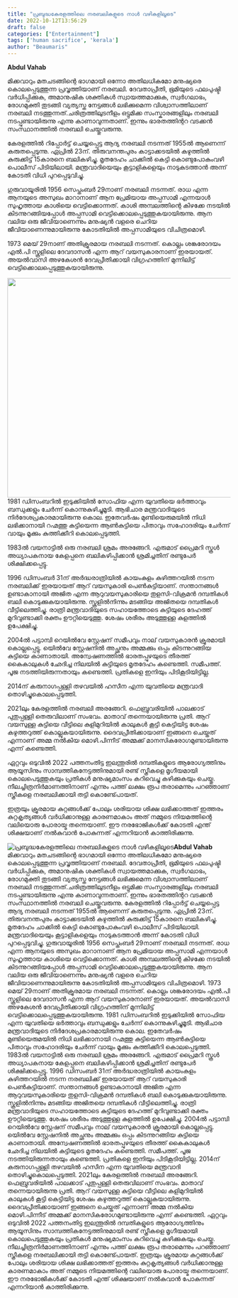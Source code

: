 ```yaml
---
title: "പ്രബുദ്ധകേരളത്തിലെ നരബലികളുടെ നാൾ വഴികളിലൂടെ"
date: 2022-10-12T13:56:29
draft: false
categories: ["Entertainment"]
tags: ['human sacrifice', 'kerala']
author: "Beaumaris"
---
```


<strong>Abdul Vahab </strong>

മിക്കവാറും മതചടങ്ങിന്റെ ഭാഗമായി ഒന്നോ അതിലധികമോ മനുഷ്യരെ കൊലപ്പെടുത്തുന്ന പ്രവൃത്തിയാണ് നരബലി. ദേവതാപ്രീതി, ഭൂമിയുടെ ഫലപുഷ്ടി വർധിപ്പിക്കുക, അമാനുഷിക ശക്തികൾ സ്വായത്തമാക്കുക, സ്വർഗലാഭം, രോഗമുക്തി തുടങ്ങി വ്യത്യസ്ത നേട്ടങ്ങൾ ലഭിക്കുമെന്ന വിശ്വാസത്തിലാണ് നരബലി നടത്തുന്നത്.ചരിത്രത്തിലുടനീളം ഒട്ടുമിക്ക സംസ്കാരങ്ങളിലും നരബലി നടപ്പുണ്ടായിരുന്നു എന്നു കാണാവുന്നതാണ്. ഇന്നും ഭാരതത്തിന്ററ വടക്കൻ സംസ്ഥാനത്തിൽ നരബലി ചെയ്തുവരുന്നു.

കേരളത്തിൽ റിപ്പോർട്ട് ചെയ്യപ്പെട്ട ആദ്യ നരബലി നടന്നത് 1955ൽ ആണെന്ന് കരുതപ്പെടുന്നു. ഏപ്രിൽ 23ന്. തിരുവനന്തപുരം കാട്ടാക്കടയിൽ കഴുത്തിൽ കുരുക്കിട്ട് 15കാരനെ ബലികഴിച്ചു. മൃതദേഹം ചാക്കിൽ ​കെട്ടി ​കൊണ്ടുപോകുംവഴി പൊലീസ് പിടിയിലായി. മന്ത്രവാദിയെയും കൂട്ടാളികളെയും നാടുകടത്താൻ അന്ന് കോടതി വിധി പുറപ്പെടുവിച്ചു.

ഗുരുവായൂരിൽ 1956 സെപ്തംബർ 29നാണ് നരബലി നടന്നത്. രാധ എന്ന ആനയുടെ അസുഖം മാറാനാണ് ആന പ്രേമിയായ അപ്പസാമി എന്നയാൾ സുഹൃത്തായ കാശിയെ വെട്ടിക്കൊന്നത്. കാശി അമ്പലത്തി​ന്റെ കിഴക്കേ നടയിൽ കിടന്നുറങ്ങിയപ്പോൾ അപ്പസാമി വെട്ടിക്കൊലപ്പെടുത്തുകയായിരുന്നു. ആന വലിയ ഒരു ജീവിയാണെന്നും മനുഷ്യൻ വളരെ ചെറിയ ജീവിയാണെന്നുമായിരുന്നു കോടതിയിൽ അപ്പസാമിയുടെ വിചിത്രമൊഴി.

1973 മെയ് 29നാണ് അതിക്രൂരമായ നരബലി നടന്നത്. കൊല്ലം ശങ്കരോദയം എൽ.പി സ്കൂളിലെ ദേവദാസൻ എന്ന ആറ് വയസുകാരനാണ് ഇരയായത്. അയൽവാസി അഴകേശൻ ദേവപ്രീതിക്കായി വിഗ്രഹത്തിന് മുന്നിലിട്ട് വെട്ടിക്കൊലപ്പെടുത്തുകയായിരുന്നു.

<img class="wp-image-354423 aligncenter" src="https://cdn.boolokam.com/articles/2022/10/ge3ttttt.jpg" alt="" width="981" height="494" />1981 ഡിസംബറിൽ ഇടുക്കിയിൽ സോഫിയ എന്ന യുവതിയെ ഭർത്താവും ബന്ധുക്കളും ചേർന്ന് ​കൊന്നുകുഴിച്ചുമൂടി. ആഭിചാര മന്ത്രവാദിയുടെ നിർദേശപ്രകാരമായിരുന്നു കൊല. ഇതേവർഷം മുണ്ടിയെരുമയിൽ നിധി ലഭിക്കാനായി റഹ്മത്തു കുട്ടിയെന്ന ആൺകുട്ടിയെ പിതാവും സഹോദരിയും ചേർന്ന് വായും മൂക്കും കുത്തിക്കീറി കൊലപ്പെടുത്തി.

1983ൽ വയനാട്ടിൽ ഒരു നരബലി ശ്രമം അരങ്ങേറി. എരുമാട് പ്രൈമറി സ്കൂൾ അധ്യാപകനായ കേളപ്പനെ ബലികഴിപ്പിക്കാൻ ശ്രമിച്ചതിന് രണ്ടുപേർ ശിക്ഷിക്കപ്പെട്ടു.

1996 ഡിസംബർ 31ന് അർദ്ധരാത്രിയിൽ കായംകുളം കുഴിത്തറയിൽ നടന്ന നരബലിക്ക് ഇരയായത് ആറ് വയസുകാരി പെൺകുട്ടിയാണ്. സന്താനങ്ങൾ ഉണ്ടാകാനായി അജിത എന്ന ആറുവയസുകാരിയെ തുളസി-വിക്രമൻ ദമ്പതികൾ ബലി കൊടുക്കുകയായിരുന്നു. സ്കൂളിൽനിന്നും മടങ്ങിയ അജിതയെ ദമ്പതികൾ വീട്ടിലെത്തിച്ചു. രാത്രി മന്ത്രവാദിയുടെ സഹായത്തോടെ കുട്ടിയുടെ ദേഹത്ത് മുറിവുണ്ടാക്കി രക്തം ഊറ്റിയെടുത്തു. ശേഷം ശരീരം അടുത്തുള്ള കുളത്തിൽ ഉപേക്ഷിച്ചു.

2004ൽ പട്ടാമ്പി റെയിൽവേ സ്റ്റേഷന് സമീപവും നാല് വയസുകാരൻ ക്രൂരമായി കൊല്ലപ്പെട്ടു. യെിൽവേ സ്റ്റേഷനിൽ അച്ഛനും അമ്മക്കും ഒപ്പം കിടന്നുറങ്ങിയ കുട്ടിയെ കാണാതായി. അന്വേഷണത്തിൽ ഭാരതപ്പുഴയുടെ തീരത്ത് കൈകാലുകൾ​ ഛേദിച്ച നിലയിൽ കുട്ടിയുടെ മൃതദേഹം കണ്ടെത്തി. സമീപത്ത്. പൂജ നടത്തിയിരുന്നതായും കണ്ടെത്തി. പ്രതികളെ ഇനിയും പിടികൂടിയിട്ടില്ല.

2014ന് കരുനാഗപ്പള്ളി തഴവയിൽ ഹസീന എന്ന യുവതിയെ മന്ത്രവാദി തൊഴിച്ചുകൊലപ്പെടുത്തി.

2021ലും കേരളത്തിൽ നരബലി അരങ്ങേറി. ഫെബ്രുവരിയിൽ പാലക്കാട് പുതുപ്പള്ളി തെരുവിലാണ് സംഭവം. മാതാവ് തന്നെയായിരുന്നു പ്രതി. ആറ് വയസുള്ള കുട്ടിയെ വീട്ടിലെ കുളിമുറിയിൽ കാലുകൾ കൂട്ടി കെട്ടിയിട്ട ശേഷം കഴുത്തറുത്ത് കൊല്ലുകയായിരുന്നു. ദൈവപ്രീതിക്കായാണ് ഇങ്ങനെ ചെയ്തത് എന്നാണ് അമ്മ നൽകിയ മൊഴി.പിന്നീട് അമ്മക്ക് മാനസികരോഗമുണ്ടായിരുന്നു എന്ന് കണ്ടെത്തി.

ഏറ്റവും ഒടുവിൽ 2022 പത്തനംതിട്ട ഇലന്തൂരിൽ ദമ്പതികളുടെ ആരോഗ്യത്തിനും ആയൂസിനും സാമ്പത്തികനേട്ടത്തിനുമായി രണ്ട് സ്ത്രീകളെ മൃഗീയമായി കൊലപെടുത്തുകയും പ്രതികൾ മനുഷ്യമാംസം കറിവെച്ചു കഴിക്കുകയും ചെയ്തു. നീലച്ചിത്രനിർമാണത്തിനാണ് എന്നും പത്ത് ലക്ഷം രൂപ തരാമെന്നും പറഞ്ഞാണ് സ്ത്രീകളെ നരബലിക്കായി തട്ടി കൊണ്ട്പോയത്.

ഇത്രയും ക്രൂരമായ കുറ്റങ്ങൾക്ക് പോലും ശരിയായ ശിക്ഷ ലഭിക്കാത്തത് ഇത്തരം കുറ്റകൃത്യങ്ങൾ വർധിക്കാനുള്ള കാരണമാകാം അത് നമ്മുടെ നിയമത്തിന്റെ വലിയൊരു പോരായ്മ തന്നെയാണ്. ഈ നരഭോജികൾക്ക് കോടതി എന്ത് ശിക്ഷയാണ് നൽകുവാൻ പോകുന്നത് എന്നറിയാൻ കാത്തിരിക്കുന്നു.


![പ്രബുദ്ധകേരളത്തിലെ നരബലികളുടെ നാൾ വഴികളിലൂടെ](https://cdn.boolokam.com/articles/2022/10/ge3ttttt.jpg)**Abdul Vahab** മിക്കവാറും മതചടങ്ങിന്റെ ഭാഗമായി ഒന്നോ അതിലധികമോ മനുഷ്യരെ കൊലപ്പെടുത്തുന്ന പ്രവൃത്തിയാണ് നരബലി. ദേവതാപ്രീതി, ഭൂമിയുടെ ഫലപുഷ്ടി വർധിപ്പിക്കുക, അമാനുഷിക ശക്തികൾ സ്വായത്തമാക്കുക, സ്വർഗലാഭം, രോഗമുക്തി തുടങ്ങി വ്യത്യസ്ത നേട്ടങ്ങൾ ലഭിക്കുമെന്ന വിശ്വാസത്തിലാണ് നരബലി നടത്തുന്നത്.ചരിത്രത്തിലുടനീളം ഒട്ടുമിക്ക സംസ്കാരങ്ങളിലും നരബലി നടപ്പുണ്ടായിരുന്നു എന്നു കാണാവുന്നതാണ്. ഇന്നും ഭാരതത്തിന്ററ വടക്കൻ സംസ്ഥാനത്തിൽ നരബലി ചെയ്തുവരുന്നു. കേരളത്തിൽ റിപ്പോർട്ട് ചെയ്യപ്പെട്ട ആദ്യ നരബലി നടന്നത് 1955ൽ ആണെന്ന് കരുതപ്പെടുന്നു. ഏപ്രിൽ 23ന്. തിരുവനന്തപുരം കാട്ടാക്കടയിൽ കഴുത്തിൽ കുരുക്കിട്ട് 15കാരനെ ബലികഴിച്ചു. മൃതദേഹം ചാക്കിൽ ​കെട്ടി ​കൊണ്ടുപോകുംവഴി പൊലീസ് പിടിയിലായി. മന്ത്രവാദിയെയും കൂട്ടാളികളെയും നാടുകടത്താൻ അന്ന് കോടതി വിധി പുറപ്പെടുവിച്ചു. ഗുരുവായൂരിൽ 1956 സെപ്തംബർ 29നാണ് നരബലി നടന്നത്. രാധ എന്ന ആനയുടെ അസുഖം മാറാനാണ് ആന പ്രേമിയായ അപ്പസാമി എന്നയാൾ സുഹൃത്തായ കാശിയെ വെട്ടിക്കൊന്നത്. കാശി അമ്പലത്തി​ന്റെ കിഴക്കേ നടയിൽ കിടന്നുറങ്ങിയപ്പോൾ അപ്പസാമി വെട്ടിക്കൊലപ്പെടുത്തുകയായിരുന്നു. ആന വലിയ ഒരു ജീവിയാണെന്നും മനുഷ്യൻ വളരെ ചെറിയ ജീവിയാണെന്നുമായിരുന്നു കോടതിയിൽ അപ്പസാമിയുടെ വിചിത്രമൊഴി. 1973 മെയ് 29നാണ് അതിക്രൂരമായ നരബലി നടന്നത്. കൊല്ലം ശങ്കരോദയം എൽ.പി സ്കൂളിലെ ദേവദാസൻ എന്ന ആറ് വയസുകാരനാണ് ഇരയായത്. അയൽവാസി അഴകേശൻ ദേവപ്രീതിക്കായി വിഗ്രഹത്തിന് മുന്നിലിട്ട് വെട്ടിക്കൊലപ്പെടുത്തുകയായിരുന്നു. 1981 ഡിസംബറിൽ ഇടുക്കിയിൽ സോഫിയ എന്ന യുവതിയെ ഭർത്താവും ബന്ധുക്കളും ചേർന്ന് ​കൊന്നുകുഴിച്ചുമൂടി. ആഭിചാര മന്ത്രവാദിയുടെ നിർദേശപ്രകാരമായിരുന്നു കൊല. ഇതേവർഷം മുണ്ടിയെരുമയിൽ നിധി ലഭിക്കാനായി റഹ്മത്തു കുട്ടിയെന്ന ആൺകുട്ടിയെ പിതാവും സഹോദരിയും ചേർന്ന് വായും മൂക്കും കുത്തിക്കീറി കൊലപ്പെടുത്തി. 1983ൽ വയനാട്ടിൽ ഒരു നരബലി ശ്രമം അരങ്ങേറി. എരുമാട് പ്രൈമറി സ്കൂൾ അധ്യാപകനായ കേളപ്പനെ ബലികഴിപ്പിക്കാൻ ശ്രമിച്ചതിന് രണ്ടുപേർ ശിക്ഷിക്കപ്പെട്ടു. 1996 ഡിസംബർ 31ന് അർദ്ധരാത്രിയിൽ കായംകുളം കുഴിത്തറയിൽ നടന്ന നരബലിക്ക് ഇരയായത് ആറ് വയസുകാരി പെൺകുട്ടിയാണ്. സന്താനങ്ങൾ ഉണ്ടാകാനായി അജിത എന്ന ആറുവയസുകാരിയെ തുളസി-വിക്രമൻ ദമ്പതികൾ ബലി കൊടുക്കുകയായിരുന്നു. സ്കൂളിൽനിന്നും മടങ്ങിയ അജിതയെ ദമ്പതികൾ വീട്ടിലെത്തിച്ചു. രാത്രി മന്ത്രവാദിയുടെ സഹായത്തോടെ കുട്ടിയുടെ ദേഹത്ത് മുറിവുണ്ടാക്കി രക്തം ഊറ്റിയെടുത്തു. ശേഷം ശരീരം അടുത്തുള്ള കുളത്തിൽ ഉപേക്ഷിച്ചു. 2004ൽ പട്ടാമ്പി റെയിൽവേ സ്റ്റേഷന് സമീപവും നാല് വയസുകാരൻ ക്രൂരമായി കൊല്ലപ്പെട്ടു. യെിൽവേ സ്റ്റേഷനിൽ അച്ഛനും അമ്മക്കും ഒപ്പം കിടന്നുറങ്ങിയ കുട്ടിയെ കാണാതായി. അന്വേഷണത്തിൽ ഭാരതപ്പുഴയുടെ തീരത്ത് കൈകാലുകൾ​ ഛേദിച്ച നിലയിൽ കുട്ടിയുടെ മൃതദേഹം കണ്ടെത്തി. സമീപത്ത്. പൂജ നടത്തിയിരുന്നതായും കണ്ടെത്തി. പ്രതികളെ ഇനിയും പിടികൂടിയിട്ടില്ല. 2014ന് കരുനാഗപ്പള്ളി തഴവയിൽ ഹസീന എന്ന യുവതിയെ മന്ത്രവാദി തൊഴിച്ചുകൊലപ്പെടുത്തി. 2021ലും കേരളത്തിൽ നരബലി അരങ്ങേറി. ഫെബ്രുവരിയിൽ പാലക്കാട് പുതുപ്പള്ളി തെരുവിലാണ് സംഭവം. മാതാവ് തന്നെയായിരുന്നു പ്രതി. ആറ് വയസുള്ള കുട്ടിയെ വീട്ടിലെ കുളിമുറിയിൽ കാലുകൾ കൂട്ടി കെട്ടിയിട്ട ശേഷം കഴുത്തറുത്ത് കൊല്ലുകയായിരുന്നു. ദൈവപ്രീതിക്കായാണ് ഇങ്ങനെ ചെയ്തത് എന്നാണ് അമ്മ നൽകിയ മൊഴി.പിന്നീട് അമ്മക്ക് മാനസികരോഗമുണ്ടായിരുന്നു എന്ന് കണ്ടെത്തി. ഏറ്റവും ഒടുവിൽ 2022 പത്തനംതിട്ട ഇലന്തൂരിൽ ദമ്പതികളുടെ ആരോഗ്യത്തിനും ആയൂസിനും സാമ്പത്തികനേട്ടത്തിനുമായി രണ്ട് സ്ത്രീകളെ മൃഗീയമായി കൊലപെടുത്തുകയും പ്രതികൾ മനുഷ്യമാംസം കറിവെച്ചു കഴിക്കുകയും ചെയ്തു. നീലച്ചിത്രനിർമാണത്തിനാണ് എന്നും പത്ത് ലക്ഷം രൂപ തരാമെന്നും പറഞ്ഞാണ് സ്ത്രീകളെ നരബലിക്കായി തട്ടി കൊണ്ട്പോയത്. ഇത്രയും ക്രൂരമായ കുറ്റങ്ങൾക്ക് പോലും ശരിയായ ശിക്ഷ ലഭിക്കാത്തത് ഇത്തരം കുറ്റകൃത്യങ്ങൾ വർധിക്കാനുള്ള കാരണമാകാം അത് നമ്മുടെ നിയമത്തിന്റെ വലിയൊരു പോരായ്മ തന്നെയാണ്. ഈ നരഭോജികൾക്ക് കോടതി എന്ത് ശിക്ഷയാണ് നൽകുവാൻ പോകുന്നത് എന്നറിയാൻ കാത്തിരിക്കുന്നു.
